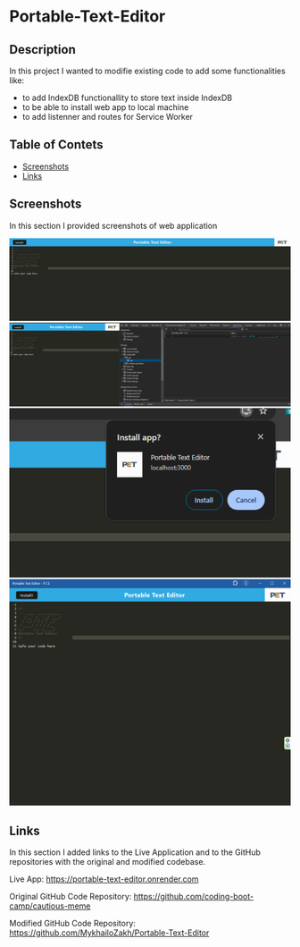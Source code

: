 # Portable-Text-Editor

## Description

In this project I wanted to modifie existing code to add some functionalities like:
- to add IndexDB functionallity to store text inside IndexDB
- to be able to install web app to local machine
- to add listenner and routes for Service Worker

## Table of Contets

- [Screenshots](#screenshots)
- [Links](#links)

## Screenshots

In this section I provided screenshots of web application

![alt text](assets/images/screenshot1.png "First Screenshot")
![alt text](assets/images/screenshot2.png "Second Screenshot")
![alt text](assets/images/screenshot3.png "Third Screenshot")
![alt text](assets/images/screenshot4.png "Fourth Screenshot")



## Links

In this section I added links to the Live Application  and to the GitHub repositories with the original  and modified codebase.

Live App:
    https://portable-text-editor.onrender.com

Original GitHub Code Repository:
    https://github.com/coding-boot-camp/cautious-meme

Modified GitHub Code Repository:
    https://github.com/MykhailoZakh/Portable-Text-Editor